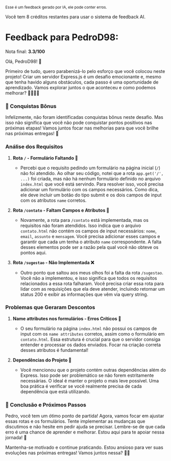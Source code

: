 <sup>Esse é um feedback gerado por IA, ele pode conter erros.</sup>

Você tem 8 créditos restantes para usar o sistema de feedback AI.

# Feedback para PedroD98:

Nota final: **3.3/100**

Olá, PedroD98! 🌟

Primeiro de tudo, quero parabenizá-lo pelo esforço que você colocou neste projeto! Criar um servidor Express.js é um desafio emocionante e, mesmo que tenha havido alguns obstáculos, cada passo é uma oportunidade de aprendizado. Vamos explorar juntos o que aconteceu e como podemos melhorar? 👩‍💻👨‍💻

### 🎉 Conquistas Bônus
Infelizmente, não foram identificadas conquistas bônus neste desafio. Mas isso não significa que você não pode conquistar pontos positivos nas próximas etapas! Vamos juntos focar nas melhorias para que você brilhe nas próximas entregas! 🚀

### Análise dos Requisitos

1. **Rota `/` - Formulário Faltando 📝**
   - Percebi que o requisito pedindo um formulário na página inicial (`/`) não foi atendido. Ao olhar seu código, notei que a rota `app.get('/', ...)` foi criada, mas não há nenhum formulário definido no arquivo `index.html` que você está servindo. Para resolver isso, você precisa adicionar um formulário com os campos necessários. Como dica, ele deve incluir um botão do tipo submit e os dois campos de input com os atributos `name` corretos.

2. **Rota `/contato` - Faltam Campos e Atributos 📝**
   - Novamente, a rota para `/contato` está implementada, mas os requisitos não foram atendidos. Isso indica que o arquivo `contato.html` não contém os campos de input necessários: `nome`, `email`, `assunto` e `mensagem`. Você precisa adicionar esses campos e garantir que cada um tenha o atributo `name` correspondente. A falta desses elementos pode ser a razão pela qual você não obteve os pontos aqui.

3. **Rota `/sugestao` - Não Implementada ❌**
   - Outro ponto que saltou aos meus olhos foi a falta da rota `/sugestao`. Você não a implementou, e isso significa que todos os requisitos relacionados a essa rota falharam. Você precisa criar essa rota para lidar com as requisições que ela deve atender, incluindo retornar um status 200 e exibir as informações que vêm via query string.

### Problemas que Geraram Descontos

1. **Name attributes nos formulários - Erros Críticos 🚨**
   - O seu formulário na página `index.html` não possui os campos de input com os `name attributes` corretos, assim como o formulário em `contato.html`. Essa estrutura é crucial para que o servidor consiga entender e processar os dados enviados. Focar na criação correta desses atributos é fundamental!

2. **Dependências do Projeto 🚧**
   - Você mencionou que o projeto contém outras dependências além do Express. Isso pode ser problemático se não forem estritamente necessárias. O ideal é manter o projeto o mais leve possível. Uma boa prática é verificar se você realmente precisa de cada dependência que está utilizando.

### 🔮 Conclusão e Próximos Passos

Pedro, você tem um ótimo ponto de partida! Agora, vamos focar em ajustar essas rotas e os formulários. Tente implementar as mudanças que discutimos e não hesite em pedir ajuda se precisar. Lembre-se de que cada erro é uma chance de aprender e melhorar. Estou aqui para te apoiar nessa jornada! 💪

Mantenha-se motivado e continue praticando. Estou ansioso para ver suas evoluções nas próximas entregas! Vamos juntos nessa? 🌈✨